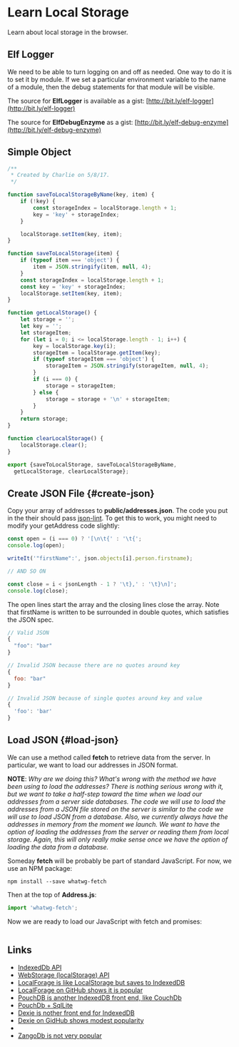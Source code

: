 # Learn Local Storage

Learn about local storage in the browser.

## Elf Logger

We need to be able to turn logging on and off as needed. One way to do it is to set it by module. If we set a particular environment variable to the name of a module, then the debug statements for that module will be visible.

The source for **ElfLogger** is available as a gist: [http://bit.ly/elf-logger](http://bit.ly/elf-logger)

The source for **ElfDebugEnzyme** as a gist: [http://bit.ly/elf-debug-enzyme](http://bit.ly/elf-debug-enzyme)

## Simple Object

```javascript
/**
 * Created by Charlie on 5/8/17.
 */

function saveToLocalStorageByName(key, item) {
    if (!key) {
        const storageIndex = localStorage.length + 1;
        key = 'key' + storageIndex;
    }

    localStorage.setItem(key, item);
}

function saveToLocalStorage(item) {
    if (typeof item === 'object') {
        item = JSON.stringify(item, null, 4);
    }
    const storageIndex = localStorage.length + 1;
    const key = 'key' + storageIndex;
    localStorage.setItem(key, item);
}

function getLocalStorage() {
    let storage = '';
    let key = '';
    let storageItem;
    for (let i = 0; i <= localStorage.length - 1; i++) {
        key = localStorage.key(i);
        storageItem = localStorage.getItem(key);
        if (typeof storageItem === 'object') {
            storageItem = JSON.stringify(storageItem, null, 4);
        }
        if (i === 0) {
            storage = storageItem;
        } else {
            storage = storage + '\n' + storageItem;
        }
    }
    return storage;
}

function clearLocalStorage() {
    localStorage.clear();
}

export {saveToLocalStorage, saveToLocalStorageByName,
  getLocalStorage, clearLocalStorage};
```

## Create JSON File {#create-json}

Copy your array of addresses to **public/addresses.json**. The code you put in the their should pass [json-lint](https://jsonlint.com/). To get this to work, you might need to modify your getAddress code slightly:

```javascript
const open = (i === 0) ? '[\n\t{' : '\t{';
console.log(open);

writeIt('"firstName":', json.objects[i].person.firstname);

// AND SO ON

const close = i < jsonLength - 1 ? '\t},' : '\t}\n]';
console.log(close);
```

The open lines start the array and the closing lines close the array. Note that firstName is written to be surrounded in double quotes, which satisfies the JSON spec.

```javascript
// Valid JSON
{
  "foo": "bar"
}

// Invalid JSON because there are no quotes around key
{
  foo: "bar"
}

// Invalid JSON because of single quotes around key and value
{
  'foo': 'bar'
}
```

## Load JSON {#load-json}

We can use a method called **fetch** to retrieve data from the server. In particular, we want to load our addresses in JSON format.

**NOTE**: _Why are we doing this? What's wrong with the method we have been using to load the addresses? There is nothing serious wrong with it, but we want to take a half-step toward the time when we load our addresses from a server side databases. The code we will use to load the addresses from a JSON file stored on the server is similar to the code we will use to load JSON from a database. Also, we currently always have the addresses in memory from the moment we launch. We want to have the option of loading the addresses from the server or reading them from local storage. Again, this will only really make sense once we have the option of loading the data from a database._

Someday **fetch** will be probably be part of standard JavaScript. For now, we use an NPM package:

```
npm install --save whatwg-fetch
```

Then at the top of **Address.js**:

```javascript
import 'whatwg-fetch';
```

Now we are ready to load our JavaScript with fetch and promises:

```javascript

```

## Links

- [IndexedDb API](https://developer.mozilla.org/en-US/docs/Web/API/IndexedDB_API)
- [WebStorage (localStorage) API](https://developer.mozilla.org/en-US/docs/Web/API/Web_Storage_API)
- [LocalForage is like LocalStorage but saves to IndexedDB](https://localforage.github.io/localForage/)
- [LocalForage on GitHub shows it is popular](https://github.com/localForage/localForage)
- [PouchDB is another IndexedDB front end, like CouchDb](https://pouchdb.com/)
- [PouchDb + SqlLite](https://gonehybrid.com/how-to-use-pouchdb-sqlite-for-local-storage-in-your-ionic-app/)
- [Dexie is nother front end for IndexedDB](http://dexie.org/)
- [Dexie on GidHub shows modest popularity](https://github.com/dfahlander/Dexie.js)
-
- [ZangoDb is not very popular](https://github.com/erikolson186/zangodb)
